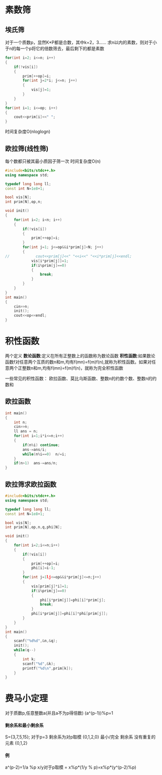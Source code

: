 # 素数筛

## 埃氏筛

对于一个质数p，显然K*P都是合数，其中k=2，3……
        求n以内的素数，则对于小于n的每一个p将它的倍数筛去，最后剩下的都是素数

```cpp
for(int i=2; i<=n; i++)
{
    if(!vis[i])
    {
        prim[++op]=i;
        for(int j=2*i; j<=n; j++)
        {
            vis[j]=1;
        }
    }
}
for(int i=1; i<=op; i++)
{
    cout<<prim[i]<<" ";
}
```
时间复杂度O(nloglogn)

## 欧拉筛(线性筛)
每个数都只被其最小质因子筛一次
时间复杂度O(n)

```cpp
#include<bits/stdc++.h>
using namespace std;

typedef long long ll;
const int N=1e8+1;

bool vis[N];
int prim[N],op,n;

void init()
{
    for(int i=2; i<n; i++)
    {
        if(!vis[i])
        {
            prim[++op]=i;
        }
        for(int j=1; j<=op&&i*prim[j]<N; j++)
        {
//            cout<<prim[j]<<" "<<i<<" "<<i*prim[j]<<endl;
            vis[i*prim[j]]=1;
            if(i%prim[j]==0)
            {
                break;
            }
        }
    }
}
int main()
{
    cin>>n;
    init();
    cout<<op<<endl;
}

```



# 积性函数

两个定义
**数论函数**:定义在所有正整数上的函数称为数论函数
**积性函数**:如果数论函数f对任意两个互质的数n和m,均有f(mn)=f(m)f(n),就称为积性函数。如果对任意两个正整数n和m,均有f(mn)=f(m)f(n)，就称为完全积性函数

一些常见的积性函数：
欧拉函数、莫比乌斯函数、整数n的约数个数、整数n的约数和

## 欧拉函数

```cpp
int main()
{
    int n;
    cin>>n;
    ll ans = n;
    for(int i=1;i*i<=n;i++)
    {
        if(n%i) continue;
        ans-=ans/i;
        while(n%i==0)  n/=i;
    }
    if(n>1)  ans-=ans/n;
}

```
## 欧拉筛求欧拉函数

```cpp
#include<bits/stdc++.h>
using namespace std;

typedef long long ll;
const int N=1e8+1;

bool vis[N];
int prim[N],op,n,q,phi[N];

void init()
{
    for(int i=2;i<=n;i++)
    {
        if(!vis[i])
        {
            prim[++op]=i;
            phi[i]=i-1;
        }
        for(int j=1lj<=op&&i*prim[j]<=n;j++)
        {
            vis[prim[j]*i]=1;
            if(i%prim[j]==0)
            {
                phi[i*prim[j]]=phi[i]*prim[j];
                break;
            }
            phi[i*prim[j]]=phi[i]*phi[prim[j]];
        }
    }
}
int main()
{
    scanf("%d%d",&n,&q);
    init();
    while(q--)
    {
        int k;
        scanf("%d",&k);
        printf("%d\n",prim[k]);
    }
}

```
# 费马小定理
对于质数p,任意整数a(并且a不为p得倍数) (a^(p-1))%p=1

#### 剩余系和最小剩余系
S={3,7,5,15}; 对于p=3
剩余系为对p取模  {0,1,2,0}
最小/完全 剩余系 没有重复的元素 {0,1,2}

#### 例
a^(p-2)=1/a %p
x/y对于p取模 = x%p*(1/y % p)=x%p*(y^(p-2)%p)